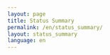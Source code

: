 ```yaml
---
layout: page
title: Status Summary
permalink: /en/status_summary/
layout: status_summary
language: en
---
```


